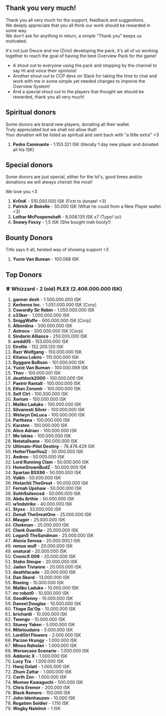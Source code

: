 ## Thank you very much!
Thank you all very much for the support, feedback and suggestions.  
We deeply appreciate that you all think our work should be rewarded in some way.   
We don't ask for anything in return, a simple "Thank you" keeps us motivated.    
  
It's not just Deuce and me (Zirio) developing the pack, it's all of us working together to reach the goal of having the best Overview Pack for the game!  
  
- A shout out to everyone using the pack and stopping by the channel to say Hi and voice their opinions!
- Another shout out to CCP devs on Slack for taking the time to chat and work with me in some simple yet needed changes to improve the Overview System!
- And a special shout out to the players that thought we should be rewarded, thank you all very much!

## Spiritual donors

Some donors are brand new players, donating all their wallet.  
Truly appreciated but we shall not allow that!  
Your donation will be listed as spiritual and sent back with "a little extra" <3

1. **Pedro Caminante** - 1.153.321 ISK (literally 1 day new player and donated all his ISK)

## Special donors

Some donors are just special, either for the lol's, good times and/or donations we will always cherish the most!  

We love you <3

1. **Kr0nK** - 510.000.000 ISK (First to donate! <3)
1. **Patrick Jr Boirelle** - 50.000 ISK (What he could from a New Player wallet <3)
1. **Lothar McPoopenshaft** - 8.008.135 ISK x7 (Typo! \o/)
1. **Snowy Foxxy** - 1,5 ISK (She bought mah booty!)

## Bounty Donors

Title says it all, twisted way of showing support <3

1. **Yucie Van Burean** - 100.068 ISK

## Top Donors

### ♕ **Whizzard** - 2 (old) PLEX (2.406.000.000 ISK)

1. **ganner desh** - 1.500.000.000 ISK
1. **Kerberos Inc.** - 1.051.000.000 ISK [Corp]
1. **Cowardly Sir Robin** - 1.050.000.000 ISK
1. **s33ker** - 1.000.000.000 ISK
1. **SniggWaffe** - 600.000.000 ISK [Corp]
1. **Alberdina** - 500.000.000 ISK
1. **Astroco** - 500.000.000 ISK [Corp]
1. **Sindarin Alliance** - 250.000.000 ISK
1. **aredd05** - 153.000.000 ISK
1. **Eirellle** - 152.205.120 ISK
1. **Razr Wolfgang** - 150.000.000 ISK
1. **Kitaisu Lokiro** - 110.000.000 ISK
1. **Byggare BoBson** - 101.000.000 ISK
1. **Yucie Van Burean** - 100.000.069 ISK
1. **Thov** - 100.000.001 ISK
1. **deathlock2000** - 100.000.000 ISK
1. **Paetrir Rantall** - 100.000.000 ISK
1. **Ethan Zoromir** - 100.000.000 ISK
1. **Self Ctrl** - 100.000.000 ISK
1. **Xorium** - 100.000.000 ISK
1. **Maliko Laduko** - 100.000.000 ISK
1. **Silvanesti Silver** - 100.000.000 ISK
1. **Welwyn DeLuca** - 100.000.000 ISK
1. **Parthena** - 100.000.000 ISK
1. **Karsten** - 100.000.000 ISK
1. **Alice Adraer** - 100.000.000 ISK
1. **Mo Iskies** - 100.000.000 ISK
1. **Notatallsane** - 100.000.000 ISK
1. **Ultimate-Pilot Destiny** - 78.476.429 ISK
1. **HotterThanYou2** - 50.000.000 ISK
1. **Aedron** - 50.000.000 ISK
1. **Lord Running Clam** - 50.000.000 ISK
1. **HomeGrownBudZ** - 50.000.000 ISK
1. **Spartan BSX86** - 50.000.000 ISK
1. **Valkh** - 50.000.000 ISK
1. **Histachii TheGreat** - 50.000.000 ISK
1. **Fernah Upshaw** - 50.000.000 ISK
1. **SuhhSsilenced** - 50.000.000 ISK
1. **Akdu Arthie** - 50.000.000 ISK
1. **w1ndstrike** - 40.000.000 ISK
1. **Styxx** - 33.000.000 ISK
1. **Denali TheGreatOne** - 25.000.000 ISK
1. **Mauger** - 25.000.000 ISK
1. **Chekman** - 25.000.000 ISK
1. **Clank Guerilla** - 25.000.000 ISK
1. **Logan5 TheSandman** - 25.000.000 ISK
1. **Alexia Serosa** - 20.000.000,1 ISK
1. **remus wulf** - 20.000.000 ISK
1. **onatural** - 20.000.000 ISK
1. **CronicX 009** - 20.000.000 ISK
1. **Stahn Steupe** - 20.000.000 ISK
1. **Jaden Tivianne** - 20.000.000 ISK
1. **deathfacade** - 20.000.000 ISK
1. **Dan Skord** - 13.000.000 ISK
1. **Riseing** - 10.000.000 ISK
1. **Maliko Laduko** - 10.000.000 ISK
1. **mr robot0** - 10.000.000 ISK
1. **GoodKenny** - 10.000.000 ISK
1. **Daneel Douglas** - 10.000.000 ISK
1. **Thape Da'Op** - 10.000.000 ISK
1. **brichardi** - 10.000.000 ISK
1. **Twongo** - 10.000.000 ISK
1. **Stueey Yaken** - 5.000.000 ISK
1. **Mitotsudaira** - 5.000.000 ISK
1. **LordGirl Flowers** - 2.000.000 ISK
1. **Parzon Hrungy** - 1.000.000 ISK
1. **Minoo Raholan** - 1.000.000 ISK
1. **Worsecase Scenario** - 1.000.000 ISK
1. **Addonic X** - 1.000.000 ISK
1. **Lucy Tra** - 1.000.000 ISK
1. **Hwoj Oxlatl** - 1.000.000 ISK
1. **Zhum Zattar** - 1.000.000 ISK
1. **Carth Zen** - 1.000.000 ISK
1. **Momoe Kawaguchi** - 500.000 ISK
1. **Chris Eremor** - 200.000 ISK
1. **Black Romero** - 150.000 ISK
1. **John Idenhauzen** - 10.000 ISK
1. **Rogatien Soldier** - 1.110 ISK
1. **Wogby Nalelmir** - 1 ISK
